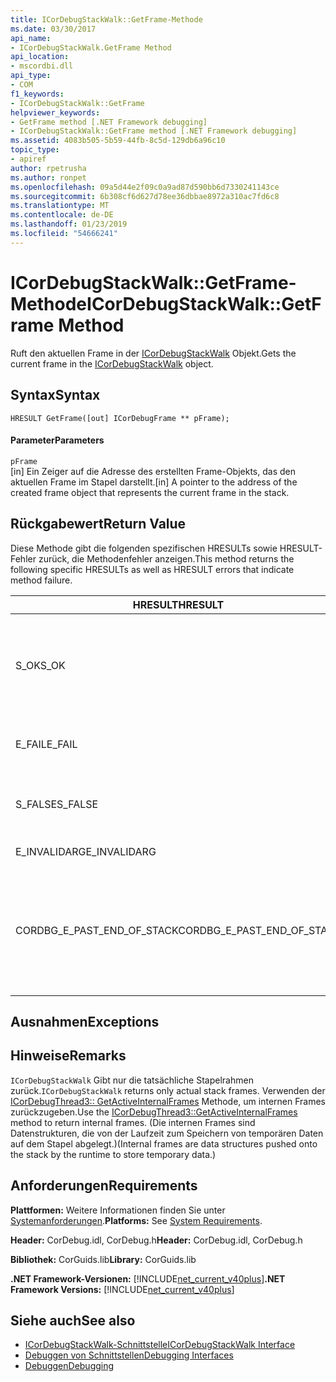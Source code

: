 ```yaml
---
title: ICorDebugStackWalk::GetFrame-Methode
ms.date: 03/30/2017
api_name:
- ICorDebugStackWalk.GetFrame Method
api_location:
- mscordbi.dll
api_type:
- COM
f1_keywords:
- ICorDebugStackWalk::GetFrame
helpviewer_keywords:
- GetFrame method [.NET Framework debugging]
- ICorDebugStackWalk::GetFrame method [.NET Framework debugging]
ms.assetid: 4083b505-5b59-44fb-8c5d-129db6a96c10
topic_type:
- apiref
author: rpetrusha
ms.author: ronpet
ms.openlocfilehash: 09a5d44e2f09c0a9ad87d590bb6d7330241143ce
ms.sourcegitcommit: 6b308cf6d627d78ee36dbbae8972a310ac7fd6c8
ms.translationtype: MT
ms.contentlocale: de-DE
ms.lasthandoff: 01/23/2019
ms.locfileid: "54666241"
---
```

# <a name="icordebugstackwalkgetframe-method"></a><span data-ttu-id="be099-102">ICorDebugStackWalk::GetFrame-Methode</span><span class="sxs-lookup"><span data-stu-id="be099-102">ICorDebugStackWalk::GetFrame Method</span></span>
<span data-ttu-id="be099-103">Ruft den aktuellen Frame in der [ICorDebugStackWalk](../../../../docs/framework/unmanaged-api/debugging/icordebugstackwalk-interface.md) Objekt.</span><span class="sxs-lookup"><span data-stu-id="be099-103">Gets the current frame in the [ICorDebugStackWalk](../../../../docs/framework/unmanaged-api/debugging/icordebugstackwalk-interface.md) object.</span></span>  
  
## <a name="syntax"></a><span data-ttu-id="be099-104">Syntax</span><span class="sxs-lookup"><span data-stu-id="be099-104">Syntax</span></span>  
  
```  
HRESULT GetFrame([out] ICorDebugFrame ** pFrame);  
```  
  
#### <a name="parameters"></a><span data-ttu-id="be099-105">Parameter</span><span class="sxs-lookup"><span data-stu-id="be099-105">Parameters</span></span>  
 `pFrame`  
 <span data-ttu-id="be099-106">[in] Ein Zeiger auf die Adresse des erstellten Frame-Objekts, das den aktuellen Frame im Stapel darstellt.</span><span class="sxs-lookup"><span data-stu-id="be099-106">[in] A pointer to the address of the created frame object that represents the current frame in the stack.</span></span>  
  
## <a name="return-value"></a><span data-ttu-id="be099-107">Rückgabewert</span><span class="sxs-lookup"><span data-stu-id="be099-107">Return Value</span></span>  
 <span data-ttu-id="be099-108">Diese Methode gibt die folgenden spezifischen HRESULTs sowie HRESULT-Fehler zurück, die Methodenfehler anzeigen.</span><span class="sxs-lookup"><span data-stu-id="be099-108">This method returns the following specific HRESULTs as well as HRESULT errors that indicate method failure.</span></span>  
  
|<span data-ttu-id="be099-109">HRESULT</span><span class="sxs-lookup"><span data-stu-id="be099-109">HRESULT</span></span>|<span data-ttu-id="be099-110">Beschreibung</span><span class="sxs-lookup"><span data-stu-id="be099-110">Description</span></span>|  
|-------------|-----------------|  
|<span data-ttu-id="be099-111">S_OK</span><span class="sxs-lookup"><span data-stu-id="be099-111">S_OK</span></span>|<span data-ttu-id="be099-112">Den aktuellen Frame wird von der Common Language Runtime wurde erfolgreich zurückgegeben.</span><span class="sxs-lookup"><span data-stu-id="be099-112">The runtime successfully returned the current frame.</span></span>|  
|<span data-ttu-id="be099-113">E_FAIL</span><span class="sxs-lookup"><span data-stu-id="be099-113">E_FAIL</span></span>|<span data-ttu-id="be099-114">Der aktuelle Frame wurde nicht zurückgegeben.</span><span class="sxs-lookup"><span data-stu-id="be099-114">The current frame was not returned.</span></span>|  
|<span data-ttu-id="be099-115">S_FALSE</span><span class="sxs-lookup"><span data-stu-id="be099-115">S_FALSE</span></span>|<span data-ttu-id="be099-116">Der aktuelle Frame ist ein systemeigener Stapelrahmen.</span><span class="sxs-lookup"><span data-stu-id="be099-116">The current frame is a native stack frame.</span></span>|  
|<span data-ttu-id="be099-117">E_INVALIDARG</span><span class="sxs-lookup"><span data-stu-id="be099-117">E_INVALIDARG</span></span>|<span data-ttu-id="be099-118">`pFrame` ist NULL.</span><span class="sxs-lookup"><span data-stu-id="be099-118">`pFrame` is null.</span></span>|  
|<span data-ttu-id="be099-119">CORDBG_E_PAST_END_OF_STACK</span><span class="sxs-lookup"><span data-stu-id="be099-119">CORDBG_E_PAST_END_OF_STACK</span></span>|<span data-ttu-id="be099-120">Die Frame-Pointer ist bereits am Ende des Stapels. aus diesem Grund können keine zusätzlichen Frames zugegriffen werden.</span><span class="sxs-lookup"><span data-stu-id="be099-120">The frame pointer is already at the end of the stack; therefore, no additional frames can be accessed.</span></span>|  
  
## <a name="exceptions"></a><span data-ttu-id="be099-121">Ausnahmen</span><span class="sxs-lookup"><span data-stu-id="be099-121">Exceptions</span></span>  
  
## <a name="remarks"></a><span data-ttu-id="be099-122">Hinweise</span><span class="sxs-lookup"><span data-stu-id="be099-122">Remarks</span></span>  
 <span data-ttu-id="be099-123">`ICorDebugStackWalk` Gibt nur die tatsächliche Stapelrahmen zurück.</span><span class="sxs-lookup"><span data-stu-id="be099-123">`ICorDebugStackWalk` returns only actual stack frames.</span></span> <span data-ttu-id="be099-124">Verwenden der [ICorDebugThread3:: GetActiveInternalFrames](../../../../docs/framework/unmanaged-api/debugging/icordebugthread3-getactiveinternalframes-method.md) Methode, um internen Frames zurückzugeben.</span><span class="sxs-lookup"><span data-stu-id="be099-124">Use the [ICorDebugThread3::GetActiveInternalFrames](../../../../docs/framework/unmanaged-api/debugging/icordebugthread3-getactiveinternalframes-method.md) method to return internal frames.</span></span> <span data-ttu-id="be099-125">(Die internen Frames sind Datenstrukturen, die von der Laufzeit zum Speichern von temporären Daten auf dem Stapel abgelegt.)</span><span class="sxs-lookup"><span data-stu-id="be099-125">(Internal frames are data structures pushed onto the stack by the runtime to store temporary data.)</span></span>  
  
## <a name="requirements"></a><span data-ttu-id="be099-126">Anforderungen</span><span class="sxs-lookup"><span data-stu-id="be099-126">Requirements</span></span>  
 <span data-ttu-id="be099-127">**Plattformen:** Weitere Informationen finden Sie unter [Systemanforderungen](../../../../docs/framework/get-started/system-requirements.md).</span><span class="sxs-lookup"><span data-stu-id="be099-127">**Platforms:** See [System Requirements](../../../../docs/framework/get-started/system-requirements.md).</span></span>  
  
 <span data-ttu-id="be099-128">**Header:** CorDebug.idl, CorDebug.h</span><span class="sxs-lookup"><span data-stu-id="be099-128">**Header:** CorDebug.idl, CorDebug.h</span></span>  
  
 <span data-ttu-id="be099-129">**Bibliothek:** CorGuids.lib</span><span class="sxs-lookup"><span data-stu-id="be099-129">**Library:** CorGuids.lib</span></span>  
  
 <span data-ttu-id="be099-130">**.NET Framework-Versionen:** [!INCLUDE[net_current_v40plus](../../../../includes/net-current-v40plus-md.md)]</span><span class="sxs-lookup"><span data-stu-id="be099-130">**.NET Framework Versions:** [!INCLUDE[net_current_v40plus](../../../../includes/net-current-v40plus-md.md)]</span></span>  
  
## <a name="see-also"></a><span data-ttu-id="be099-131">Siehe auch</span><span class="sxs-lookup"><span data-stu-id="be099-131">See also</span></span>
- [<span data-ttu-id="be099-132">ICorDebugStackWalk-Schnittstelle</span><span class="sxs-lookup"><span data-stu-id="be099-132">ICorDebugStackWalk Interface</span></span>](../../../../docs/framework/unmanaged-api/debugging/icordebugstackwalk-interface.md)
- [<span data-ttu-id="be099-133">Debuggen von Schnittstellen</span><span class="sxs-lookup"><span data-stu-id="be099-133">Debugging Interfaces</span></span>](../../../../docs/framework/unmanaged-api/debugging/debugging-interfaces.md)
- [<span data-ttu-id="be099-134">Debuggen</span><span class="sxs-lookup"><span data-stu-id="be099-134">Debugging</span></span>](../../../../docs/framework/unmanaged-api/debugging/index.md)
